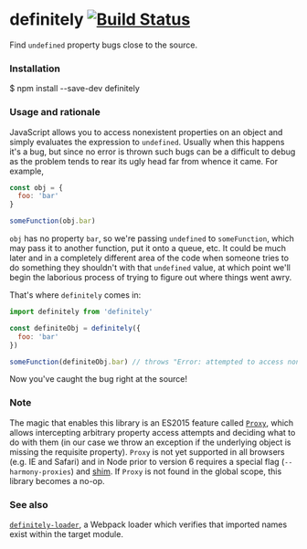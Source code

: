 # definitely [![Build Status](https://travis-ci.org/pelotom/definitely.svg?branch=master)](https://travis-ci.org/pelotom/definitely)
Find `undefined` property bugs close to the source.

### Installation

$ npm install --save-dev definitely

### Usage and rationale
JavaScript allows you to access nonexistent properties on an object and simply evaluates the expression to `undefined`. Usually when this happens it's a bug, but since no error is thrown such bugs can be a difficult to debug as the problem tends to rear its ugly head far from whence it came. For example,

```javascript
const obj = {
  foo: 'bar'
}

someFunction(obj.bar)
```

`obj` has no property `bar`, so we're passing `undefined` to `someFunction`, which may pass it to another function, put it onto a queue, etc. It could be much later and in a completely different area of the code when someone tries to do something they shouldn't with that `undefined` value, at which point we'll begin the laborious process of trying to figure out where things went awry.

That's where `definitely` comes in:

```javascript
import definitely from 'definitely'

const definiteObj = definitely({
  foo: 'bar'
})

someFunction(definiteObj.bar) // throws "Error: attempted to access nonexistent property `bar`"
```

Now you've caught the bug right at the source!

### Note

The magic that enables this library is an ES2015 feature called [`Proxy`](https://developer.mozilla.org/en-US/docs/Web/JavaScript/Reference/Global_Objects/Proxy), which allows intercepting arbitrary property access attempts and deciding what to do with them (in our case we throw an exception if the underlying object is missing the requisite property). `Proxy` is not yet supported in all browsers (e.g. IE and Safari) and in Node prior to version 6 requires a special flag (`--harmony-proxies`) and [shim](https://www.npmjs.com/package/harmony-proxy). If `Proxy` is not found in the global scope, this library becomes a no-op.

### See also

[`definitely-loader`](https://github.com/pelotom/definitely-loader), a Webpack loader which verifies that imported names exist within the target module.
